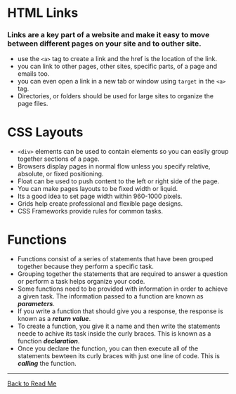 

# HTML Links

### Links are a key part of a website and make it easy to move between different pages on your site and to outher site. 

* use the `<a>` tag to create a link and the href is the location of the link.
* you can link to other pages, other sites, specific parts, of a page and emails too.
* you can even open a link in a new tab or window using `target` in the `<a>` tag.
* Directories, or folders should be used for large sites to organize the page files.

# CSS Layouts

* `<div>` elements can be used to contain elements so you can easliy group together sections of a page.
* Browsers display pages in normal flow unless you specify relative, absolute, or fixed positioning.
* Float can be used to push content to the left or right side of the page.
* You can make pages layouts to be fixed width or liquid.
* Its a good idea to set page width within 960-1000 pixels.
* Grids help create professional and flexible page designs. 
* CSS Frameworks provide rules for common tasks. 

# Functions

* Functions consist of a series of statements that have been grouped together because they perform a specific task.
* Grouping together the statements that are required to answer a question or perform a task helps organize your code.
* Some functions need to be provided with information in order to achieve a given task. The information passed to a function are known as ***parameters***.
* If you write a function that should give you a response, the response is known as a ***return value***.
* To create a function, you give it a name and then write the statements neede to achive its task inside the curly braces. This is known as a function ***declaration***.
* Once you declare the function, you can then execute all of the statements bewteen its curly braces with just one line of code. This is ***calling*** the function.

---


[Back to Read Me](../README.md)